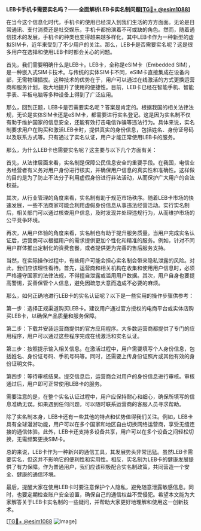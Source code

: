 **LEB卡手机卡需要实名吗？——全面解析LEB卡实名制问题[[TG💪+ @esim1088](https://t.me/s/esim1088)]**

在当今这个信息化时代，手机卡的使用已经深入到我们生活的方方面面。无论是日常通讯、支付消费还是社交娱乐，手机卡都扮演着不可或缺的角色。然而，随着通信技术的发展，手机卡的种类也变得越来越多样化，其中LEB卡作为一种新型的虚拟SIM卡，近年来受到了不少用户的关注。那么，LEB卡是否需要实名呢？这是很多用户在选择和使用LEB卡时都会关心的问题。

首先，我们需要明确什么是LEB卡。LEB卡，全称是eSIM卡（Embedded SIM），是一种嵌入式SIM卡技术。与传统的实体SIM卡不同，eSIM卡直接集成在设备内部，无需物理插拔。这种技术的优势在于，用户可以通过在线激活的方式更换运营商和服务计划，极大地提升了使用的便捷性。目前，LEB卡已经在智能手机、智能手表、平板电脑等多种设备上得到了广泛应用。

那么，回到正题，LEB卡是否需要实名呢？答案是肯定的。根据我国的相关法律法规，无论是实体SIM卡还是eSIM卡，都需要进行实名登记。这是因为实名制不仅有助于维护国家的信息安全，还能有效打击电信诈骗等违法行为。具体来说，实名制要求用户在购买和激活LEB卡时，提供真实的身份信息，包括姓名、身份证号码以及联系方式等。只有通过了实名认证，用户才能正常使用LEB卡的服务。

那么，为什么LEB卡也需要实名呢？这主要与以下几个方面有关：

首先，从法律层面来看，实名制是保障公民信息安全的重要手段。在我国，电信业务经营者有义务对用户身份进行核实，并确保用户信息的真实性和准确性。这样做的目的是为了防止不法分子利用虚假身份进行非法活动，从而保护广大用户的合法权益。

其次，从行业管理的角度来看，实名制有助于规范市场秩序。随着LEB卡市场的快速发展，一些不法商家可能会利用虚假身份信息从事违法经营活动。实行实名制后，相关部门可以通过核查用户信息，及时发现并处理违规行为，从而维护市场的公平竞争环境。

再次，从用户体验的角度来看，实名制也有助于提升服务质量。当用户完成实名认证后，运营商可以根据用户的需求提供更加个性化和精准的服务。例如，针对不同用户群体推出定制化的资费套餐，或者提供更为完善的售后服务支持。

当然，在实际操作过程中，有些用户可能会担心实名制会带来隐私泄露的风险。对此，我们应该理性看待。首先，运营商和相关机构在收集和使用用户信息时，必须严格遵守国家的法律法规，不得擅自泄露或滥用用户数据。其次，用户自身也要提高警惕，妥善保管个人信息，避免因疏忽大意而造成不必要的麻烦。

那么，如何正确地进行LEB卡的实名认证呢？以下是一些实用的操作步骤供参考：

第一步：选择正规渠道购买LEB卡。建议用户通过官方授权的电商平台或实体店购买LEB卡，以确保产品质量和服务保障。

第二步：下载并安装运营商提供的官方应用程序。大多数运营商都提供了专门的应用程序，用户可以通过这些程序完成在线激活和实名认证。

第三步：按照提示输入相关信息。在激活过程中，用户需要填写个人身份信息，包括姓名、身份证号码、手机号码等。同时，还需要上传身份证照片或其他有效的身份证明文件。

第四步：等待审核结果。提交信息后，运营商会对用户的身份信息进行审核。审核通过后，用户即可正常使用LEB卡的服务。

需要注意的是，在整个实名认证过程中，用户应保持耐心和细心，确保所填写的信息准确无误。如果遇到任何问题，可以随时联系运营商的客服人员寻求帮助。

除了实名制本身，LEB卡还有一些其他的特点和优势值得我们关注。例如，LEB卡具有全球漫游功能，用户可以在多个国家和地区自由切换网络运营商，享受无缝连接的通信体验。此外，LEB卡还支持多设备共享，用户可以在多个设备之间轻松切换，无需频繁更换SIM卡。

总的来说，LEB卡作为一种新兴的通信工具，其发展势头非常迅猛。虽然LEB卡需要实名，但这并不影响它的便利性和实用性。相反，实名制为LEB卡的健康发展提供了有力保障。作为普通用户，我们应该积极配合实名制政策，共同营造一个安全、健康的通信环境。

最后，提醒大家在使用LEB卡时要注意保护个人隐私，避免随意泄露敏感信息。同时，也要定期检查账户安全设置，确保自己的通信权益不受侵犯。希望本文能为大家解答关于LEB卡实名制的一些疑问，并帮助大家更好地理解和使用这一创新技术。

[[TG💪+ @esim1088](https://t.me/s/esim1088) ![Image](https://i.postimg.cc/4NQfJmqS/Snipaste-2025-05-13-00-14-12.png)]
